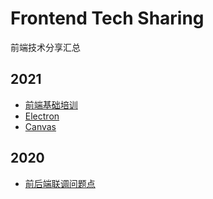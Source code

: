 # Frontend Tech Sharing
前端技术分享汇总

## 2021
- [前端基础培训](https://github.com/xiaoda/newbie-camp)
- [Electron](https://github.com/xiaoda/electron)
- [Canvas](https://github.com/xiaoda/canvas)

## 2020
- [前后端联调问题点](https://github.com/xiaoda/web-api-issues)
